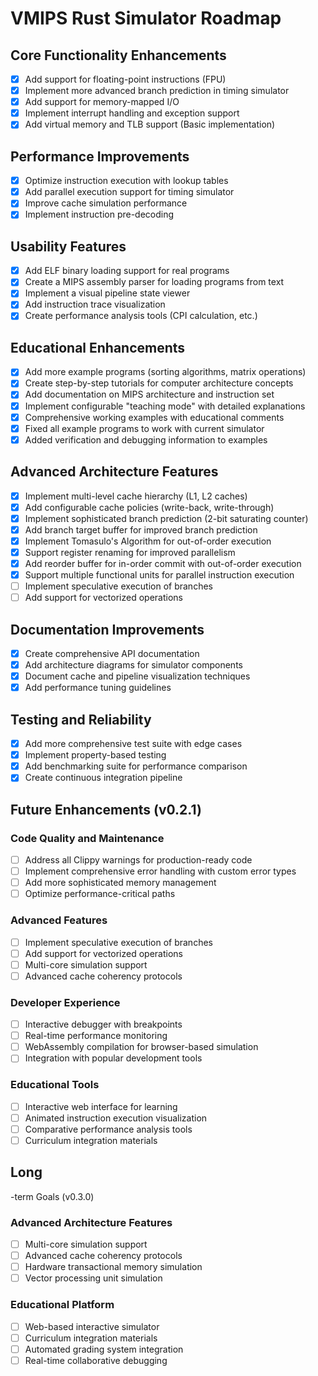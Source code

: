 # VMIPS Rust Simulator Roadmap

## Core Functionality Enhancements
- [x] Add support for floating-point instructions (FPU)
- [x] Implement more advanced branch prediction in timing simulator
- [x] Add support for memory-mapped I/O
- [x] Implement interrupt handling and exception support
- [x] Add virtual memory and TLB support (Basic implementation)

## Performance Improvements
- [x] Optimize instruction execution with lookup tables
- [x] Add parallel execution support for timing simulator
- [x] Improve cache simulation performance
- [x] Implement instruction pre-decoding

## Usability Features
- [x] Add ELF binary loading support for real programs
- [x] Create a MIPS assembly parser for loading programs from text
- [x] Implement a visual pipeline state viewer
- [x] Add instruction trace visualization
- [x] Create performance analysis tools (CPI calculation, etc.)

## Educational Enhancements
- [x] Add more example programs (sorting algorithms, matrix operations)
- [x] Create step-by-step tutorials for computer architecture concepts
- [x] Add documentation on MIPS architecture and instruction set
- [x] Implement configurable "teaching mode" with detailed explanations
- [x] Comprehensive working examples with educational comments
- [x] Fixed all example programs to work with current simulator
- [x] Added verification and debugging information to examples

## Advanced Architecture Features
- [x] Implement multi-level cache hierarchy (L1, L2 caches)
- [x] Add configurable cache policies (write-back, write-through)
- [x] Implement sophisticated branch prediction (2-bit saturating counter)
- [x] Add branch target buffer for improved branch prediction
- [x] Implement Tomasulo's Algorithm for out-of-order execution
- [x] Support register renaming for improved parallelism
- [x] Add reorder buffer for in-order commit with out-of-order execution
- [x] Support multiple functional units for parallel instruction execution
- [ ] Implement speculative execution of branches
- [ ] Add support for vectorized operations

## Documentation Improvements
- [x] Create comprehensive API documentation
- [x] Add architecture diagrams for simulator components
- [x] Document cache and pipeline visualization techniques
- [x] Add performance tuning guidelines

## Testing and Reliability
- [x] Add more comprehensive test suite with edge cases
- [x] Implement property-based testing
- [x] Add benchmarking suite for performance comparison
- [x] Create continuous integration pipeline

## Future Enhancements (v0.2.1)

### Code Quality and Maintenance
- [ ] Address all Clippy warnings for production-ready code
- [ ] Implement comprehensive error handling with custom error types
- [ ] Add more sophisticated memory management
- [ ] Optimize performance-critical paths

### Advanced Features
- [ ] Implement speculative execution of branches
- [ ] Add support for vectorized operations
- [ ] Multi-core simulation support
- [ ] Advanced cache coherency protocols

### Developer Experience
- [ ] Interactive debugger with breakpoints
- [ ] Real-time performance monitoring
- [ ] WebAssembly compilation for browser-based simulation
- [ ] Integration with popular development tools

### Educational Tools
- [ ] Interactive web interface for learning
- [ ] Animated instruction execution visualization
- [ ] Comparative performance analysis tools
- [ ] Curriculum integration materials
## Long
-term Goals (v0.3.0)

### Advanced Architecture Features
- [ ] Multi-core simulation support
- [ ] Advanced cache coherency protocols
- [ ] Hardware transactional memory simulation
- [ ] Vector processing unit simulation

### Educational Platform
- [ ] Web-based interactive simulator
- [ ] Curriculum integration materials
- [ ] Automated grading system integration
- [ ] Real-time collaborative debugging